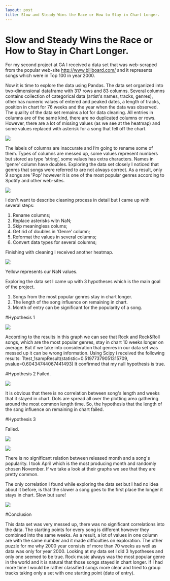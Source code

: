 ```yaml
---
layout: post
title: Slow and Steady Wins the Race or How to Stay in Chart Longer.
---
```


# Slow and Steady Wins the Race or How to Stay in Chart Longer.

For my second project at GA I received a data set that was web-scraped from the popular web-site http://www.billboard.com/ and it represents songs which were in Top 100 in year 2000.

Now it is time to explore the data using Pandas.
The data set organized  into two-dimensional dataframe with 317 rows and 83 columns. Several columns contains collection of categorical data (artist's names, tracks, genres), other has numeric values of entered and peaked dates, a length of tracks, position in chart for 76 weeks and the year when the data was observed.
The quality of the data set remains a lot for data cleaning. All entries in columns are of the same kind, there are no duplicated columns or rows. However, there are a lot of missing values (as we see at the heatmap) and some values replaced with asterisk for a song that fell off the chart.

![](../images/2_project/heatmap.png)

The labels of columns are inaccurate and I’m going to rename some of them. Types of columns are messed up, some values represent numbers but stored as type ‘string’, some values has extra characters. Names in 'genre' column have doubles.
Exploring the data set closely I noticed that genres that songs were referred to are not always correct. As a result, only 9 songs are 'Pop' however it is one of the most popular genres according to Spotify and other web-sites.

![](../images/2_project/genres.png)

I don't want to describe cleaning process in detail but I came up with several steps:
1. Rename columns;
2. Replace asterisks witn NaN;
3. Skip meaningless colums;
4. Get rid of doubles in 'Genre' column;
5. Reformat the values in several columns;
6. Convert data types for several columns;

Finishing with cleaning I received another heatmap.

![](../images/2_project/heatmap_2.png)

Yellow represents our NaN values.

Exploring the data set I came up with 3 hypotheses which is the main goal of the project.
1. Songs from the most popular genres stay in chart longer.
2. The length of the song influence on remaining in chart.
3. Month of entry can be significant for the popularity of a song.

#Hypothesis 1

![](../images/2_project/genres_2.png)

According to the results in this graph we can see that Rock and Rock&Roll songs, which are the most popular genres, stay in chart 10 weeks longer on average. But if we take into consideration that genres in our data set was messed up it can be wrong information.
Using Scipy i received the following results: Ttest_1sampResult(statistic=0.51977379051315709, pvalue=0.60434744067441493)
It confirmed that my null hypothesis is true.

#Hypothesis 2
Failed.

![](../images/2_project/length_2.png)

It is obvious that there is no correlation between song's length and weeks that it stayed in chart. Dots are spread all over the plotting area gathering around the most common length time. So, the hypothesis that the length of the song influence on remaining in chart failed.

#Hypothesis 3

Failed.

![](../images/2_project/April.png)

![](../images/2_project/November.png)

There is no significant relation between released month and a song's popularity. I took April which is the most producing month and randomly chosen November. If we take a look at their graphs we see that they are pretty common.

The only correlation I found while exploring the data set but I had no idea about it before, is that the slower a song goes to the first place the longer it stays in chart. Slow but sure!

![](../images/2_project/weeks_to_peak.png)

#Conclusion

This data set was very messed up, there was no significant correlations into the data. The starting points for every song is different however they combined into the same weeks. As a result, a lot of values in one column are with the same number and it made difficulties on exploration. The other puzzle for me why 2000 year consists of more than 70 weeks as well as data was only for year 2000.
Looking at my data set I did 3 hypotheses and only one seemed to be true. Rock music always was the most popular genre in the world and it is natural that those songs stayed in chart longer.
If I had more time I would be rather classified songs more clear and tried to group tracks taking only a set with one starting point (date of entry).
